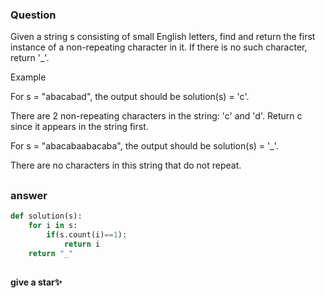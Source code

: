 ### Question 
Given a string s consisting of small English letters, find and return the first instance of a non-repeating character in it. If there is no such character, return '_'.

Example

For s = "abacabad", the output should be
solution(s) = 'c'.

There are 2 non-repeating characters in the string: 'c' and 'd'. Return c since it appears in the string first.

For s = "abacabaabacaba", the output should be
solution(s) = '_'.

There are no characters in this string that do not repeat.



## 

### answer 
```python
def solution(s):
    for i in s:
        if(s.count(i)==1):
            return i
    return "_"
```


## 
**give a star✨**
